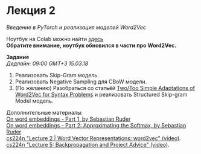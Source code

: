 # Лекция 2
*Введение в PyTorch и реализация моделей Word2Vec*

Ноутбук на Colab можно найти [здесь](https://colab.research.google.com/drive/15tg6jTt1F0oR5PzFlcZNBnpPiu4se1m3)  
**Обратите внимание, ноутбук обновился в части про Word2Vec.**

**Задание**  
*Дедлайн: 09:00 GMT+3 15.03.18*  
1. Реализовать Skip-Gram модель.  
2. Реализовать Negative Sampling для CBoW модели.  
3. (По желанию) Разобраться со статьёй [Two/Too Simple Adaptations of Word2Vec for Syntax Problems](http://www.cs.cmu.edu/~lingwang/papers/naacl2015.pdf) и реализовать Structured Skip-gram Model модель.

Дополнительные материалы:  
[On word embeddings - Part 1, by Sebastian Ruder](http://ruder.io/word-embeddings-1/)  
[On word embeddings - Part 2: Approximating the Softmax, by Sebastian Ruder](http://ruder.io/word-embeddings-softmax/index.html)  
[cs224n "Lecture 2 | Word Vector Representations: word2vec" (video)](https://www.youtube.com/watch?v=ERibwqs9p38&index=2&list=PLqdrfNEc5QnuV9RwUAhoJcoQvu4Q46Lja&t=0s).  
[cs224n "Lecture 5: Backpropagation and Project Advice" (video)](https://www.youtube.com/watch?v=isPiE-DBagM&index=5&list=PLqdrfNEc5QnuV9RwUAhoJcoQvu4Q46Lja&t=0s).   
